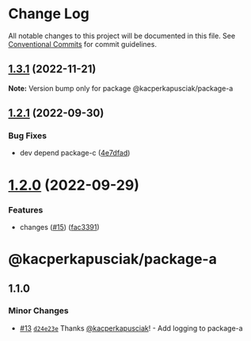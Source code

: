 # Change Log

All notable changes to this project will be documented in this file.
See [Conventional Commits](https://conventionalcommits.org) for commit guidelines.

## [1.3.1](https://github.com/kacperkapusciak/semantic-release-playground/compare/@kacperkapusciak/package-a@1.3.0...@kacperkapusciak/package-a@1.3.1) (2022-11-21)

**Note:** Version bump only for package @kacperkapusciak/package-a

## [1.2.1](https://github.com/kacperkapusciak/semantic-release-playground/compare/@kacperkapusciak/package-a@1.2.0...@kacperkapusciak/package-a@1.2.1) (2022-09-30)

### Bug Fixes

- dev depend package-c ([4e7dfad](https://github.com/kacperkapusciak/semantic-release-playground/commit/4e7dfad6fb65850571bd63f68ac3d62a9d69db7c))

# [1.2.0](https://github.com/kacperkapusciak/semantic-release-playground/compare/@kacperkapusciak/package-a@1.1.0...@kacperkapusciak/package-a@1.2.0) (2022-09-29)

### Features

- changes ([#15](https://github.com/kacperkapusciak/semantic-release-playground/issues/15)) ([fac3391](https://github.com/kacperkapusciak/semantic-release-playground/commit/fac33917a7596b8cd1b367200746ca3b9188edad))

# @kacperkapusciak/package-a

## 1.1.0

### Minor Changes

- [#13](https://github.com/kacperkapusciak/changesets-playground/pull/13) [`d24e23e`](https://github.com/kacperkapusciak/changesets-playground/commit/d24e23e6d8621548e1a3f9836c9877b06773576f) Thanks [@kacperkapusciak](https://github.com/kacperkapusciak)! - Add logging to package-a
